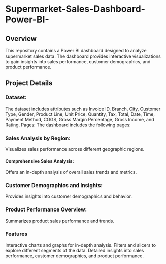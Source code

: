 # Supermarket-Sales-Dashboard-Power-BI-
## Overview
This repository contains a Power BI dashboard designed to analyze supermarket sales data. The dashboard provides interactive visualizations to gain insights into sales performance, customer demographics, and product performance.

## Project Details
### Dataset: 
The dataset includes attributes such as Invoice ID, Branch, City, Customer Type, Gender, Product Line, Unit Price, Quantity, Tax, Total, Date, Time, Payment Method, COGS, Gross Margin Percentage, Gross Income, and Rating.
Pages: The dashboard includes the following pages:
### Sales Analysis by Region: 
Visualizes sales performance across different geographic regions. 
#### Comprehensive Sales Analysis: 
Offers an in-depth analysis of overall sales trends and metrics.
### Customer Demographics and Insights: 
Provides insights into customer demographics and behavior.
### Product Performance Overview: 
Summarizes product sales performance and trends.
### Features
Interactive charts and graphs for in-depth analysis.
Filters and slicers to explore different segments of the data.
Detailed insights into sales performance, customer demographics, and product performance.
